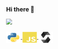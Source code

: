 ### Hi there 👋

<div>
  <a href="https://github.com/nandanv99">
  <img height="180em" src="https://github-readme-stats.vercel.app/api/top-langs/?username=nandanv99&layout=compact&langs_count=7&theme=tokyonight"/>
</div>

<div style="display: inline_block"><br>
  <img align="center" alt="Python" height="30" width="40" src="https://raw.githubusercontent.com/devicons/devicon/master/icons/python/python-original.svg">
  <img align="center" alt="Js" height="30" width="40" src="https://raw.githubusercontent.com/devicons/devicon/master/icons/javascript/javascript-plain.svg">
  <img align="center" alt="Solidity" height="30" width="40" src="https://raw.githubusercontent.com/devicons/devicon/master/icons/solidity/solidity-original.svg">
  
</div>
